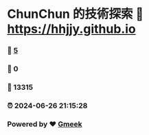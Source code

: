 # ChunChun 的技術探索 :link: https://hhjjy.github.io 
### :page_facing_up: [5](https://hhjjy.github.io/tag.html) 
### :speech_balloon: 0 
### :hibiscus: 13315 
### :alarm_clock: 2024-06-26 21:15:28 
### Powered by :heart: [Gmeek](https://github.com/Meekdai/Gmeek)
